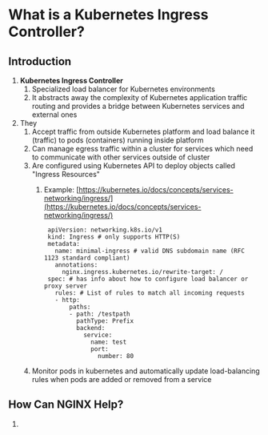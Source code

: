 # What is a Kubernetes Ingress Controller? #
## Introduction ##
1. **Kubernetes Ingress Controller**
	1. Specialized load balancer for Kubernetes environments
	2. It abstracts away the complexity of Kubernetes application traffic routing and provides a bridge between Kubernetes services and external ones
2. They
	1. Accept traffic from outside Kubernetes platform and load balance it (traffic) to pods (containers) running inside platform
	2. Can manage egress traffic within a cluster for services which need to communicate with other services outside of cluster
	3. Are configured using Kubernetes API to deploy objects called "Ingress Resources"
		1. Example: [https://kubernetes.io/docs/concepts/services-networking/ingress/](https://kubernetes.io/docs/concepts/services-networking/ingress/)

				apiVersion: networking.k8s.io/v1
				kind: Ingress # only supports HTTP(S)
				metadata:
				  name: minimal-ingress # valid DNS subdomain name (RFC 1123 standard compliant)
				  annotations:
				    nginx.ingress.kubernetes.io/rewrite-target: /
				spec: # has info about how to configure load balancer or proxy server
				  rules: # List of rules to match all incoming requests
				  - http:
				      paths:
				      - path: /testpath
				        pathType: Prefix
				        backend:
				          service:
				            name: test
				            port:
				              number: 80

	4. Monitor pods in kubernetes and automatically update load-balancing rules when pods are added or removed from a service

## How Can NGINX Help? ##
1. 